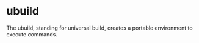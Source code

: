 # ubuild
The ubuild, standing for universal build, creates a portable environment to execute commands.
